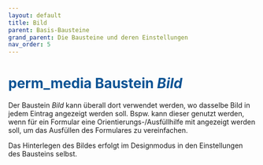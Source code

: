 ```yaml
---
layout: default
title: Bild
parent: Basis-Bausteine
grand_parent: Die Bausteine und deren Einstellungen
nav_order: 5
---
```


# <span style="color:#0b5394"><span class="material-icons">perm_media</span> **Baustein *Bild***</span>

Der Baustein *Bild* kann überall dort verwendet werden, wo dasselbe Bild in jedem Eintrag angezeigt werden soll.
Bspw. kann dieser genutzt werden, wenn für ein Formular eine Orientierungs-/Ausfüllhilfe mit angezeigt werden soll, um das Ausfüllen
des Formulares zu vereinfachen. 

Das Hinterlegen des Bildes erfolgt im Designmodus in den
Einstellungen des Bausteins selbst.